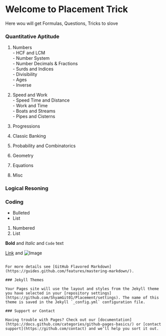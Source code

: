 # Welcome to Placement Trick 
Here wou will get Formulas, Questions, Tricks to slove

### Quantitative Aptitude
  1. Numbers<br>
    - HCF and LCM <br>
    - Number System <br>
    - Number Decimals & Fractions <br>
    - Surds and Indices <br>
    - Divisibility <br>
    - Ages <br>
    - Inverse <br> 
    
  2. Speed and Work<br>
    - Speed Time and Distance <br>
    - Work and Time <br>
    - Boats and Streams <br>
    - Pipes and Cisterns <br>
    
  3. Progressions
  4. Classic Banking
  5. Probability and Combinatorics
  6. Geometry
  7. Equations
  8. Misc
  
### Logical Resoning
### Coding

- Bulleted
- List

1. Numbered
2. List

**Bold** and _Italic_ and `Code` text

[Link](url) and ![Image](src)
```

For more details see [GitHub Flavored Markdown](https://guides.github.com/features/mastering-markdown/).

### Jekyll Themes

Your Pages site will use the layout and styles from the Jekyll theme you have selected in your [repository settings](https://github.com/ShyamGit01/Placement/settings). The name of this theme is saved in the Jekyll `_config.yml` configuration file.

### Support or Contact

Having trouble with Pages? Check out our [documentation](https://docs.github.com/categories/github-pages-basics/) or [contact support](https://github.com/contact) and we’ll help you sort it out.
